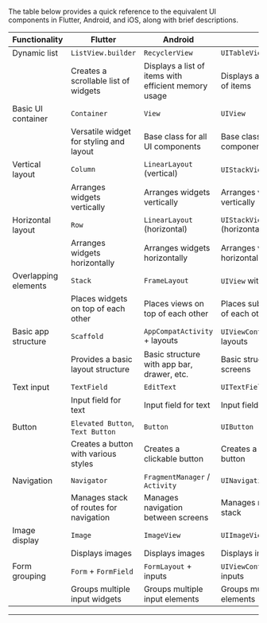 The table below provides a quick reference to the equivalent UI components in Flutter, Android, and iOS, along with brief descriptions.

| **Functionality**              | **Flutter**            | **Android**                    | **iOS**                        |
|--------------------------------|------------------------|--------------------------------|--------------------------------|
| Dynamic list                   | `ListView.builder`     | `RecyclerView`                 | `UITableView`                  |
|                                | Creates a scrollable list of widgets        | Displays a list of items with efficient memory usage         | Displays a scrollable list of items  |
| Basic UI container             | `Container`            | `View`                         | `UIView`                       |
|                                | Versatile widget for styling and layout     | Base class for all UI components                     | Base class for all UI components                     |
| Vertical layout                | `Column`               | `LinearLayout` (vertical)      | `UIStackView` (vertical)       |
|                                | Arranges widgets vertically             | Arranges widgets vertically                                | Arranges views vertically                                |
| Horizontal layout              | `Row`                  | `LinearLayout` (horizontal)    | `UIStackView` (horizontal)     |
|                                | Arranges widgets horizontally           | Arranges widgets horizontally                                | Arranges views horizontally                                |
| Overlapping elements           | `Stack`                | `FrameLayout`                  | `UIView` with subviews         |
|                                | Places widgets on top of each other          | Places views on top of each other                          | Places subviews on top of each other                          |
| Basic app structure            | `Scaffold`             | `AppCompatActivity` + layouts  | `UIViewController` + layouts   |
|                                | Provides a basic layout structure       | Basic structure with app bar, drawer, etc.                   | Basic structure for app screens                        |
| Text input                     | `TextField`            | `EditText`                     | `UITextField`                  |
|                                | Input field for text   | Input field for text           | Input field for text           |
| Button                         | `Elevated Button`, `Text Button` | `Button`            | `UIButton`                     |
|                                | Creates a button with various styles         | Creates a clickable button                                | Creates a clickable button                                |
| Navigation                     | `Navigator`            | `FragmentManager` / `Activity` | `UINavigationController`       |
|                                | Manages stack of routes for navigation  | Manages navigation between screens                        | Manages navigation stack                                |
| Image display                  | `Image`                | `ImageView`                    | `UIImageView`                  |
|                                | Displays images        | Displays images                | Displays images                |
| Form grouping                  | `Form` + `FormField`   | `FormLayout` + inputs          | `UIViewController` + inputs    |
|                                | Groups multiple input widgets                | Groups multiple input elements                                | Groups multiple input elements                                |
---